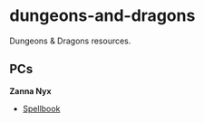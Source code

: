 # dungeons-and-dragons

Dungeons & Dragons resources.

## PCs

**Zanna Nyx**
- [Spellbook](https://github.com/KrisAirdancer/dungeons-and-dragons/blob/main/Zanna%20Nyx.md)
